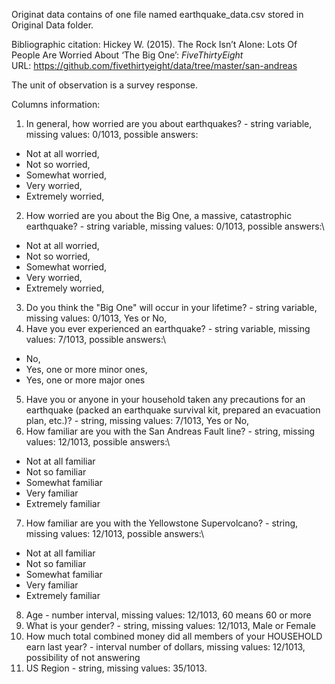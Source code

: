 Originat data contains of one file named earthquake_data.csv stored in Original Data folder.

Bibliographic citation: Hickey W. (2015). The Rock Isn’t Alone: Lots Of People Are Worried About ‘The Big One’: *FiveThirtyEight*\
URL: https://github.com/fivethirtyeight/data/tree/master/san-andreas

The unit of observation is a survey response.

Columns information:
1. In general, how worried are you about earthquakes? - string variable, missing values: 0/1013, possible answers:
* Not at all worried,
* Not so worried,
* Somewhat worried,
* Very worried,
* Extremely worried,
2. How worried are you about the Big One, a massive, catastrophic earthquake? - string variable, missing values: 0/1013, possible answers:\
* Not at all worried,
* Not so worried,
* Somewhat worried,
* Very worried,
* Extremely worried,
3. Do you think the "Big One" will occur in your lifetime? - string variable, missing values: 0/1013, Yes or No,
4. Have you ever experienced an earthquake? - string variable, missing values: 7/1013, possible answers:\
* No,
* Yes, one or more minor ones,
* Yes, one or more major ones 
5. Have you or anyone in your household taken any precautions for an earthquake (packed an earthquake survival kit, prepared an evacuation plan, etc.)?	- string, missing values: 7/1013, Yes or No,
6. How familiar are you with the San Andreas Fault line? - string, missing values: 12/1013, possible answers:\
* Not at all familiar
* Not so familiar
* Somewhat familiar
* Very familiar
* Extremely familiar
7. How familiar are you with the Yellowstone Supervolcano? - string, missing values: 12/1013, possible answers:\
* Not at all familiar
* Not so familiar
* Somewhat familiar
* Very familiar
* Extremely familiar
8. Age - number interval, missing values: 12/1013, 60 means 60 or more
9. What is your gender? - string, missing values: 12/1013, Male or Female
10. How much total combined money did all members of your HOUSEHOLD earn last year? - interval number of dollars, missing values: 12/1013, possibility of not answering
11. US Region - string, missing values: 35/1013.
